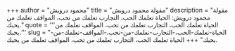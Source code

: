 +++
author = "محمود درويش"
title = "مقولة محمود درويش"
description = "مقولة محمود درويش: الحياة تعلمك الحب، التجارب تعلمك من تحب، المواقف تعلمك من يحبك."
quote = '''الحياة تعلمك الحب، التجارب تعلمك من تحب، المواقف تعلمك من يحبك.'''
slug = "الحياة-تعلمك-الحب،-التجارب-تعلمك-من-تحب،-المواقف-تعلمك-من-يحبك"
+++
الحياة تعلمك الحب، التجارب تعلمك من تحب، المواقف تعلمك من يحبك.
